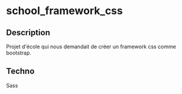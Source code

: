 # school_framework_css

## Description

Projet d'école qui nous demandait de créer un framework css comme bootstrap.

## Techno
Sass
